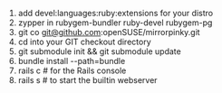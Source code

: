 1. add devel:languages:ruby:extensions for your distro
2. zypper in rubygem-bundler ruby-devel rubygem-pg
3. git co git@github.com:openSUSE/mirrorpinky.git
4. cd into your GIT checkout directory
5. git submodule init && git submodule update
6. bundle install --path=bundle
7. rails c # for the Rails console
8. rails s # to start the builtin webserver
